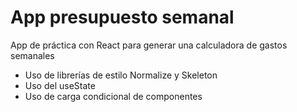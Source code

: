 # App presupuesto semanal

App de práctica con React para generar una calculadora de gastos semanales

- Uso de librerías de estilo Normalize y Skeleton
- Uso del useState
- Uso de carga condicional de componentes
